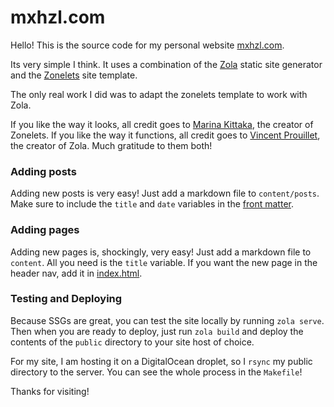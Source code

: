 # mxhzl.com

Hello! This is the source code for my personal website [mxhzl.com](https://mxhzl.com).

Its very simple I think. It uses a combination of the [Zola](https://www.getzola.org/) static site generator and the [Zonelets](https://zonelets.net/) site template.

The only real work I did was to adapt the zonelets template to work with Zola.

If you like the way it looks, all credit goes to [Marina Kittaka](https://bsky.app/profile/even-kei.bsky.social), the creator of Zonelets. If you like the way it functions, all credit goes to [Vincent Prouillet](https://www.vincentprouillet.com/), the creator of Zola. Much gratitude to them both!

### Adding posts

Adding new posts is very easy! Just add a markdown file to `content/posts`. Make sure to include the `title` and `date` variables in the [front matter](https://www.getzola.org/documentation/content/page/#front-matter).

### Adding pages

Adding new pages is, shockingly, very easy! Just add a markdown file to `content`. All you need is the `title` variable. If you want the new page in the header nav, add it in [index.html](https://git.mxhzl.com/mxhzl/mxhzl.com/src/branch/main/templates/index.html).

### Testing and Deploying

Because SSGs are great, you can test the site locally by running `zola serve`. Then when you are ready to deploy, just run `zola build` and deploy the contents of the `public` directory to your site host of choice.

For my site, I am hosting it on a DigitalOcean droplet, so I `rsync` my public directory to the server. You can see the whole process in the `Makefile`!

Thanks for visiting!
